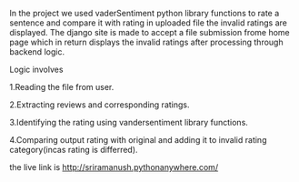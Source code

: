 In the project we  used vaderSentiment python library functions to rate a sentence and compare it with rating in uploaded file the invalid ratings are displayed.
The django site is made to accept a file submission frome home page
which in return displays the invalid ratings after processing through backend logic.

Logic involves

1.Reading the file from user.

2.Extracting reviews and corresponding ratings.

3.Identifying the rating using vandersentiment library functions.

4.Comparing output rating with original and adding it to invalid rating category(incas rating is differred).

the live link is http://sriramanush.pythonanywhere.com/ 


